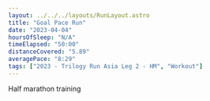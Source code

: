 ```yaml
---
layout: ../../../layouts/RunLayout.astro
title: "Goal Pace Run"
date: "2023-04-04"
hoursOfSleep: "N/A"
timeElapsed: "50:00"
distanceCovered: "5.89"
averagePace: "8:29"
tags: ["2023 - Trilogy Run Asia Leg 2 - HM", "Workout"]
---
```


Half marathon training

